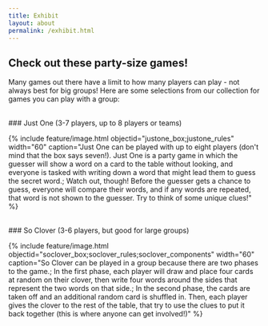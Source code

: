 ```yaml
---
title: Exhibit
layout: about
permalink: /exhibit.html
---
```


## Check out these party-size games!

Many games out there have a limit to how many players can play - not always best for big groups!  Here are some selections from our collection for games you can play with a group:

<br/>
### Just One (3-7 players, up to 8 players or teams)

{% include feature/image.html objectid="justone_box;justone_rules" width="60" caption="Just One can be played with up to eight players (don't mind that the box says seven!).  Just One is a party game in which the guesser will show a word on a card to the table without looking, and everyone is tasked with writing down a word that might lead them to guess the secret word.; Watch out, though!  Before the guesser gets a chance to guess, everyone will compare their words, and if any words are repeated, that word is not shown to the guesser.  Try to think of some unique clues!" %}

<br/>
### So Clover (3-6 players, but good for large groups)

{% include feature/image.html objectid="soclover_box;soclover_rules;soclover_components" width="60" caption="So Clover can be played in a group because there are two phases to the game.; In the first phase, each player will draw and place four cards at random on their clover, then write four words around the sides that represent the two words on that side.; In the second phase, the cards are taken off and an additional random card is shuffled in.  Then, each player gives the clover to the rest of the table, that try to use the clues to put it back together (this is where anyone can get involved!)" %}